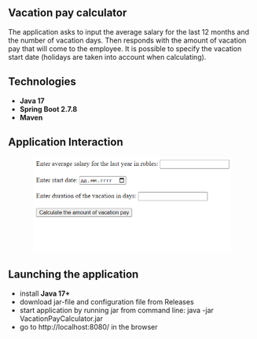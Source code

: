 ## Vacation pay calculator

The application asks to input the average salary for the last 12 months and the number of vacation days. Then responds with the amount of vacation pay that will come to the employee. It is possible to specify the vacation start date (holidays are taken into account when calculating).

## Technologies

- **Java 17**
- **Spring Boot 2.7.8**
- **Maven**

## Application Interaction

<p align="center">
<img src="./src/main/resources/static/assets/gif/example.gif" alt="gif example" width="80%">
</p>

## Launching the application

- install **Java 17+**
- download jar-file and configuration file from Releases
- start application by running jar from command line: java -jar VacationPayCalculator.jar
- go to http://localhost:8080/ in the browser